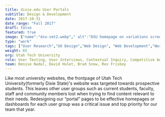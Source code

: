 ```yaml
---
title: dixie.edu User Portals
subtitle: Design & Development
date: 2017-10-31
date_range: "Fall 2017"
draft: false
featured: true
image: {"name":"dsu-set2.webp"," alt":"DSU homepage on variations screens"}
type: "work"
tags: ["User Research","UX Design","Web Design", "Web Development","WordPress"]
weight: 65
org: Utah Tech University
role: User Testing, User Interviews, Contextual Inquiry, Competitive Analysis, Visual Design, Web Design, Web Development
team: Denise Nadal, David Hulet, Brad Snow, Rex Frisbey
---
```

Like most university websites, the frontpage of Utah Tech University(formerly Dixie State)'s website was targeted towards prospective students. This leaves other user groups such as current students, faculty, staff and community members lost when trying to find content relevant to their needs. 
Redesigning our “portal” pages to be effective homepages or dashboards for each user group was a critical issue and top priority for our team that year.
